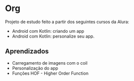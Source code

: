 # Org

Projeto de estudo feito a partir dos seguintes cursos da Alura:
- Android com Kotlin: criando um app
- Android com Kotlin: personalize seu app.

## Aprendizados

- Carregamento de imagens com o coil
- Personalização do app
- Funções HOF - Higher Order Function

